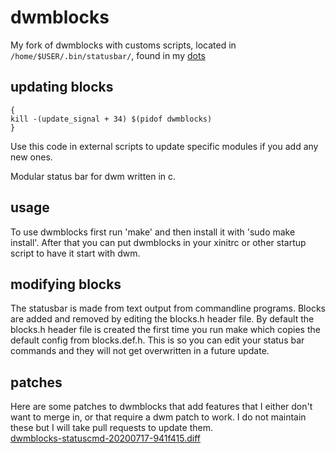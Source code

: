# dwmblocks
My fork of dwmblocks with customs scripts, located in `/home/$USER/.bin/statusbar/`, found in my [dots](https://github.com/DragonGhost7/dotfiles)

## updating blocks
```
{
kill -(update_signal + 34) $(pidof dwmblocks)
}
```

Use this code in external scripts to update specific modules if you add any new ones.

Modular status bar for dwm written in c.
## usage
To use dwmblocks first run 'make' and then install it with 'sudo make install'.
After that you can put dwmblocks in your xinitrc or other startup script to have it start with dwm.
## modifying blocks
The statusbar is made from text output from commandline programs.
Blocks are added and removed by editing the blocks.h header file.
By default the blocks.h header file is created the first time you run make which copies the default config from blocks.def.h.
This is so you can edit your status bar commands and they will not get overwritten in a future update.
## patches
Here are some patches to dwmblocks that add features that I either don't want to merge in, or that require a dwm patch to work.
I do not maintain these but I will take pull requests to update them.
<br>
<a href=https://gist.github.com/toniz4/41d168719e22bf7bc4ecff09d424b7d2>dwmblocks-statuscmd-20200717-941f415.diff</a>

